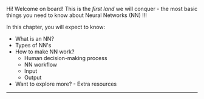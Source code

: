 Hi! Welcome on board! This is the _first land_ we will conquer - the most basic things you need to know about Neural Networks (NN) !!!

In this chapter, you will expect to know:
- What is an NN?
- Types of NN's
- How to make NN work?
	- Human decision-making process
 	- NN workflow
	- Input
 	- Output
- Want to explore more? - Extra resources
  
---
